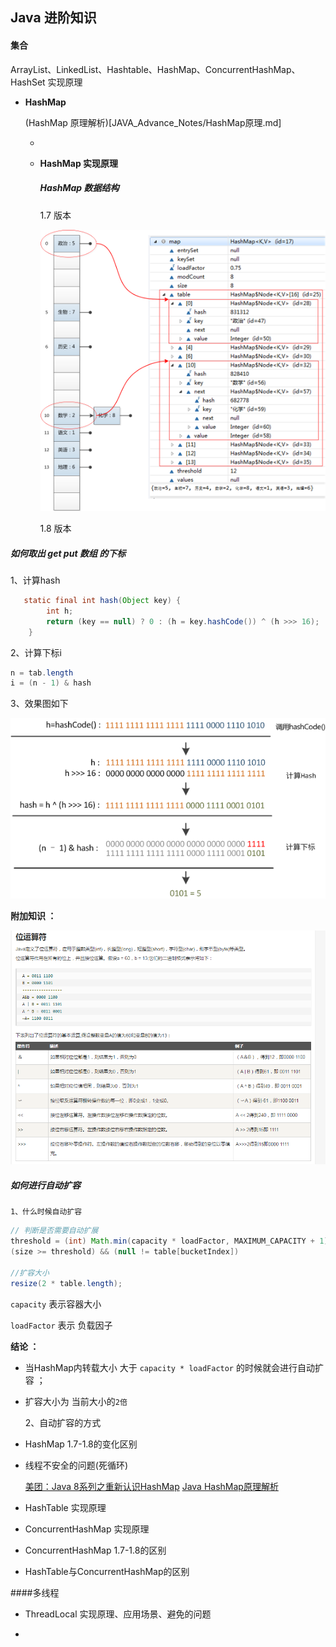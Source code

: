 ## Java 进阶知识 

#### 集合

ArrayList、LinkedList、Hashtable、HashMap、ConcurrentHashMap、HashSet 实现原理

- **HashMap**

  (HashMap 原理解析)[JAVA_Advance_Notes/HashMap原理.md]



  - 

  - **HashMap  实现原理**

    ##### HashMap 数据结构

    1.7 版本 



    ![原理图](resources/hashMap/HashMap_数据结构存储原理图.png)



    1.8 版本



##### 如何取出 get put 数组 的下标

1、计算hash

```java
   static final int hash(Object key) {
        int h;
        return (key == null) ? 0 : (h = key.hashCode()) ^ (h >>> 16);
    }
```


2、计算下标i

```java
n = tab.length
i = (n - 1) & hash
```

3、效果图如下



![原理图](resources/hashMap/hashcode.png)

**附加知识 ：**



![原理图](resources/javaBase/Java_基础之位运算.png)





  ##### 如何进行自动扩容

  	1、什么时候自动扩容 

  ```java
  // 判断是否需要自动扩展
  threshold = (int) Math.min(capacity * loadFactor, MAXIMUM_CAPACITY + 1);
  (size >= threshold) && (null != table[bucketIndex])
      
  //扩容大小
  resize(2 * table.length);
  ```

  `capacity` 表示容器大小 

  `loadFactor` 表示 负载因子 



  **结论 ：**

  - 当HashMap内转载大小 大于  `capacity * loadFactor`  的时候就会进行自动扩容 ；

  - 扩容大小为 当前大小的`2倍` 


  	2、自动扩容的方式

  	













  - HashMap 1.7-1.8的变化区别 

  - 线程不安全的问题(死循环)

    [美团：Java 8系列之重新认识HashMap](https://tech.meituan.com/java_hashmap.html)
    [Java HashMap原理解析](https://yikun.github.io/2015/04/01/Java-HashMap%E5%B7%A5%E4%BD%9C%E5%8E%9F%E7%90%86%E5%8F%8A%E5%AE%9E%E7%8E%B0/)






- HashTable 实现原理 

- ConcurrentHashMap 实现原理  
- ConcurrentHashMap 1.7-1.8的区别

- HashTable与ConcurrentHashMap的区别






####多线程 

- ThreadLocal 实现原理、应用场景、避免的问题


- 



